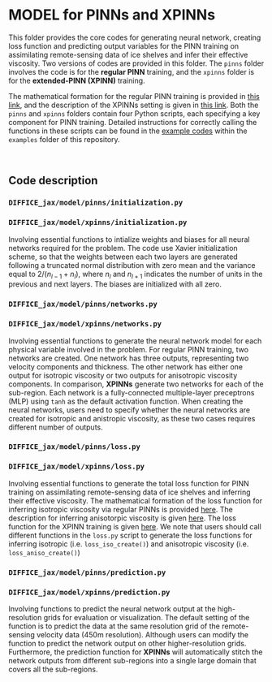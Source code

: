 # MODEL for PINNs and XPINNs

This folder provides the core codes for generating neural network, creating
loss function and predicting output variables for the PINN training on assimilating 
remote-sensing data of ice shelves and infer their effective viscosity. Two versions
of codes are provided in this folder. The `pinns` folder involves the code is for 
the **regular PINN** training, and the `xpinns` folder is for the **extended-PINN
(XPINN)** training. 

The mathematical formation for the regular PINN training is provided in [this link](https://github.com/YaoGroup/DIFFICE_jax/blob/main/paper.md), 
and the description of the XPINNs setting is given in [this link](https://github.com/YaoGroup/DIFFICE_jax/blob/main/model/XPINNs.md).
Both the `pinns` and `xpinns` folders contain four Python scripts, each specifying a key 
component for PINN training. Detailed instructions for correctly calling the functions in these 
scripts can be found in the [example codes](https://github.com/YaoGroup/DIFFICE_jax/tree/main/examples) 
within the `examples` folder of this repository.

 <br />

## Code description
### `DIFFICE_jax/model/pinns/initialization.py`
### `DIFFICE_jax/model/xpinns/initialization.py`

Involving essential functions to intialize weights and biases for all neural networks required 
for the problem. The code use Xavier initialization scheme, so that the weights between each 
two layers are generated following a truncated normal distribution with zero mean and the 
variance equal to $2/(n_{l-1}+n_{l})$, where $n_{l}$ and $n_{l+1}$ indicates the number of
units in the previous and next layers. The biases are initialized with all zero.


### `DIFFICE_jax/model/pinns/networks.py`
### `DIFFICE_jax/model/xpinns/networks.py`

Involving essential functions to generate the neural network model for each physical variable 
involved in the problem. For regular PINN training, two networks are created. One network has 
three outputs, representing two velocity components and thickness. The other network has either 
one output for isotropic viscosity or two outputs for anisotropic viscosity components.  In
comparison, **XPINNs** generate two networks for each of the sub-region. Each network is a
fully-connected multiple-layer preceptrons (MLP) using `tanh` as the default activation function. 
When creating the neural networks, users need to specify whether the neural networks are created for isotropic 
and anistropic viscosity, as these two cases requires different number of outputs.


### `DIFFICE_jax/model/pinns/loss.py`
### `DIFFICE_jax/model/xpinns/loss.py`

Involving essential functions to generate the total loss function for PINN training on assimilating
remote-sensing data of ice shelves and inferring their effective viscosity. The mathematical formation
of the loss function for inferring isotropic viscosity via regular PINNs is provided [here](https://github.com/YaoGroup/DIFFICE_jax/blob/main/paper.md). 
The description for inferring anisotorpic viscosity is given [here](https://github.com/YaoGroup/DIFFICE_jax/blob/main/examples/Anisotropic.md). 
The loss function for the XPINN training is given [here](https://github.com/YaoGroup/DIFFICE_jax/blob/main/model/XPINNs.md). 
We note that users should call different functions in the `loss.py` script to generate the loss functions
for inferring isotropic (i.e. `loss_iso_create()`) and anisotropic viscosity (i.e. `loss_aniso_create()`)


### `DIFFICE_jax/model/pinns/prediction.py`
### `DIFFICE_jax/model/xpinns/prediction.py`

Involving functions to predict the neural network output at the high-resolution grids for evaluation or 
visualization. The default setting of the function is to predict the data at the same resolution grid of
the remote-sensing velocity data (450m resolution). Although users can modify the function to predict the network
output on other higher-resolution grids. Furthermore, the prediction function for **XPINNs**
will automatically stitch the network outputs from different sub-regions into a single large domain that 
covers all the sub-regions.
